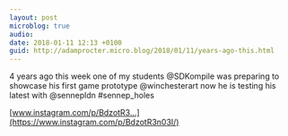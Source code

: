 ```yaml
---
layout: post
microblog: true
audio: 
date: 2018-01-11 12:13 +0100
guid: http://adamprocter.micro.blog/2018/01/11/years-ago-this.html
---
```

4 years ago this week one of my students @SDKompile was preparing to showcase his first game prototype @winchesterart now he is testing his latest with @sennepldn #sennep_holes 

[www.instagram.com/p/BdzotR3...](https://www.instagram.com/p/BdzotR3n03I/)
